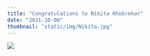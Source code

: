 ```yaml
---
title: "Congratulations to Nikita Khobrekar"
date: "2021-10-08"
thumbnail: "static/img/Nikita.jpg"
---
```


![](images/Nikita-300x300.jpg)
